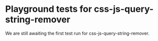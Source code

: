 # Playground tests for css-js-query-string-remover
We are still awaiting the first test run for css-js-query-string-remover.

